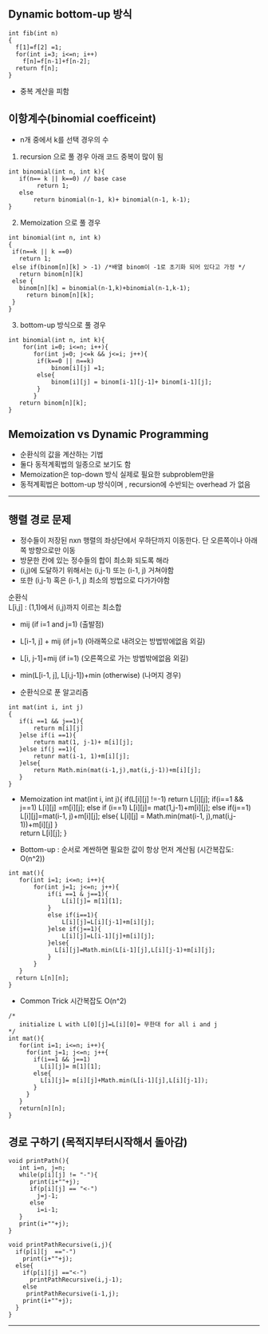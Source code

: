 ## Dynamic bottom-up 방식
~~~
int fib(int n)
{
  f[1]=f[2] =1;
  for(int i=3; i<=n; i++)
    f[n]=f[n-1]+f[n-2];
  return f[n];
}
~~~
- 중복 계산을 피함

## 이항계수(binomial coefficeint)
- n개 중에서 k를 선택 경우의 수 
 1. recursion 으로 풀 경우 아래 코드 중복이 많이 됨 
~~~
int binomial(int n, int k){
   if(n== k || k==0) // base case 
        return 1;
   else
       return binomial(n-1, k)+ binomial(n-1, k-1);     
}
~~~
 2. Memoization 으로 풀 경우 
 ~~~
int binomial(int n, int k)
{
  if(n==k || k ==0)
    return 1;
  else if(binom[n][k] > -1) /*배열 binom이 -1로 초기화 되어 있다고 가정 */
    return binom[n][k]
  else {
    binom[n][k] = binomial(n-1,k)+binomial(n-1,k-1);
      return binom[n][k];
  }     
} 
~~~
3. bottom-up 방식으로 풀 경우
~~~
int binomial(int n, int k){
    for(int i=0; i<=n; i++){
       for(int j=0; j<=k && j<=i; j++){
        if(k==0 || n==k)
            binom[i][j] =1;
        else{
            binom[i][j] = binom[i-1][j-1]+ binom[i-1][j];
        }    
       }
   return binom[n][k];
}
~~~

## Memoization vs Dynamic Programming
- 순환식의 값을 계산하는 기법
- 둘다 동적계획법의 일종으로 보기도 함
- Memoization은 top-down 방식 실제로 필요한 subproblem만을 
- 동적계획법은 bottom-up 방식이며 , recursion에 수반되는 overhead 가 없음 

-----------------------------------------------
## 행렬 경로 문제 
- 정수들이 저장된 nxn 행렬의 좌상단에서 우하단까지 이동한다. 단 오른쪽이나 아래쪽 방향으로만 이동
- 방문한 칸에 있는 정수들의 합이 최소화 되도록 해라 
- (i,j)에 도달하기 위해서는 (i,j-1) 또는 (i-1, j) 거쳐야함
- 또한 (i,j-1) 혹은 (i-1, j) 최소의 방법으로 다가가야함

 순환식  
 L[i,j] : (1,1)에서 (i,j)까지 이르는 최소합
 - mij (if i=1 and j=1) (출발점)
 - L[i-1, j] + mij   (if j=1) (아래쪽으로 내려오는 방법밖에없음 외길)
 - L[i, j-1]+mij  (if i=1) (오른쪽으로 가는 방법밖에없음 외길)
 - min(L[i-1, j], L[i,j-1])+min (otherwise) (나머지 경우)
 
 - 순환식으로 푼 알고리즘
 ~~~
 int mat(int i, int j)
 {
    if(i ==1 && j==1){
        return m[i][j]
    }else if(i ==1){
        return mat(1, j-1)+ m[i][j];
    }else if(j ==1){
        retunr mat(i-1, 1)+m[i][j];
    }else{
        return Math.min(mat(i-1,j),mat(i,j-1))+m[i][j];
    }
 }
 ~~~
 
 - Memoization
 int mat(int i, int j){
    if(L[i][j] !=-1) return L[i][j];
    if(i==1 && j==1)
        L[i][j] =m[i][j];
    else if (i==1)
        L[i][j]= mat(1,j-1)+m[i][j];
    else if(j==1)
        L[i][j]=mat(i-1, j)+m[i][j];
    else{
        L[i][j] = Math.min(mat(i-1, j),mat(i,j-1))+m[i][j]
    }    
    return L[i][j];
 }
 
 - Bottom-up : 순서로 계싼하면 필요한 값이 항상 먼저 계산됨 (시간복잡도: O(n^2))
 ~~~
 int mat(){
    for(int i=1; i<=n; i++){
        for(int j=1; j<=n; j++){
            if(i ==1 & j==1){
                L[i][j]= m[1][1];
            }
            else if(i==1){
                L[i][j]=L[i][j-1]+m[i][j];
            }else if(j==1){
                L[i][j]=L[i-1][j]+m[i][j];
            }else{
              L[i][j]=Math.min(L[i-1][j],L[i][j-1)+m[i][j];
            }
        }
    }
   return L[n][n];
 }
 ~~~
 
 - Common Trick 시간복잡도 O(n^2)
 ~~~
 /*
    initialize L with L[0][j]=L[i][0]= 무한대 for all i and j
 */
 int mat(){
    for(int i=1; i<=n; i++){
      for(int j=1; j<=n; j++{
        if(i==1 && j==1)
          L[i][j]= m[1][1];
        else{
          L[i][j]= m[i][j]+Math.min(L[i-1][j],L[i][j-1]);
        }  
      }
    }
    return[n][n];
 }
 ~~~
 
 ## 경로 구하기 (목적지부터시작해서 돌아감)
 ~~~
 void printPath(){
    int i=n, j=n;
    while(p[i][j] != "-"){
       print(i+""+j);
       if(p[i][j] == "<-")
         j=j-1;
       else
         i=i-1;   
    }
    print(i+""+j);
 }
 
 void printPathRecursive(i,j){
   if(p[i][j  =="-")
     print(i+""+j);
   else{
     if(p[i][j] =="<-")
       printPathRecursive(i,j-1);
     else
      printPathRecursive(i-1,j);
     print(i+""+j);   
   }
 }
 ~~~
 -----------------------------------------------
 
 